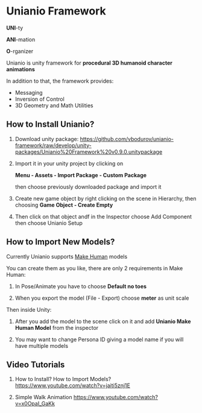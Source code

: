 # Unianio Framework

**UNI**-ty

**ANI**-mation

**O**-rganizer

Unianio is unity framework for **procedural 3D humanoid character animations**

In addition to that, the framework provides:

 * Messaging
 * Inversion of Control
 * 3D Geometry and Math Utilities
 
## How to Install Unianio?

1. Download unity package: 
https://github.com/vbodurov/unianio-framework/raw/develop/unity-packages/Unianio%20Framework%20v0.9.0.unitypackage

2. Import it in your unity project by clicking on 

	**Menu - Assets - Import Package - Custom Package**

	then choose previously downloaded package and import it
	
3. Create new game object by right clicking on the scene in Hierarchy, then choosing **Game Object - Create Empty**

4. Then click on that object andf in the Inspector choose Add Component then choose Unianio Setup

## How to Import New Models?

Currently Unianio supports [Make Human](http://www.makehumancommunity.org/) models

You can create them as you like, there are only 2 requirements in Make Human:

1. In Pose/Animate you have to choose **Default no toes**

2. When you export the model (File - Export) choose **meter** as unit scale

Then inside Unity:

1. After you add the model to the scene click on it and add **Unianio Make Human Model** from the inspector

2. You may want to change Persona ID giving a model name if you will have multiple models

## Video Tutorials

1. How to Install? How to Import Models? https://www.youtube.com/watch?v=jaiti5znj1E

2. Simple Walk Animation https://www.youtube.com/watch?v=x0OpaI_GaKk
